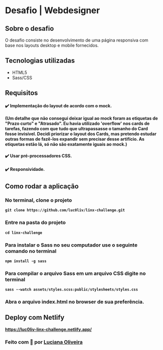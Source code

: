 # Desafio | Webdesigner

## Sobre o desafio
O desafio consiste no desenvolvimento de uma página responsiva com base nos layouts desktop e mobile fornecidos.

## Tecnologias utilizadas

- HTML5
- Sass/CSS 

## Requisitos
#### :heavy_check_mark: Implementação do layout de acordo com o mock. <br><b> 
(Um detalhe que não consegui deixar igual ao mock foram as etiquetas de "Prazo curto" e "Atrasado".
Eu havia utilizado 'overflow' nos cards de tarefas, fazendo com que tudo que ultrapassasse o tamanho do Card fosse invisível. 
Decidi priorizar o layout dos Cards, mas pretendo estudar outras formas de fazê-los expandir sem precisar desse artifício.
As etiquetas estão lá, só não são exatamente iguais ao mock.) 
#### :heavy_check_mark:  Usar pré-processadores CSS. 
#### :heavy_check_mark: Responsividade. 

## Como rodar a aplicação

### No terminal, clone o projeto
`git clone https://github.com/luc0liv/linx-challenge.git`

### Entre na pasta do projeto
`cd linx-challenge`

### Para instalar o Sass no seu computador use o seguinte comando no terminal
`npm install -g sass`

### Para compilar o arquivo Sass em um arquivo CSS digite no terminal
`sass --watch assets/styles.scss:public/stylesheets/styles.css`

### Abra o arquivo index.html no browser de sua preferência.

## Deploy com Netlify

https://luc0liv-linx-challenge.netlify.app/

### Feito com :heart_decoration: por <a href="https://github.com/luc0liv">Luciana Oliveira</a>
